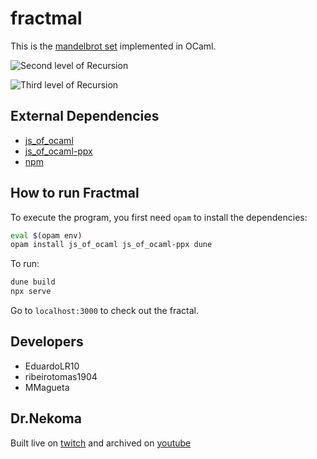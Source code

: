 # fractmal

This is the [mandelbrot set](https://en.wikipedia.org/wiki/Mandelbrot_set) implemented in OCaml.

![Second level of Recursion](./ "f1.png")

![Third level of Recursion](./ "f2.png")

## External Dependencies

- [js_of_ocaml](https://opam.ocaml.org/packages/js_of_ocaml/)
- [js_of_ocaml-ppx](https://opam.ocaml.org/packages/js_of_ocaml-ppx/)
- [npm](https://nodejs.org/en/)

## How to run Fractmal

To execute the program, you first need `opam` to install the dependencies:

```bash
eval $(opam env)
opam install js_of_ocaml js_of_ocaml-ppx dune
```

To run:

```bash
dune build
npx serve

```

Go to `localhost:3000` to check out the fractal.

## Developers

- EduardoLR10
- ribeirotomas1904
- MMagueta

## Dr.Nekoma

Built live on [twitch](https://www.twitch.tv/drnekoma) and archived on [youtube](https://www.youtube.com/channel/UCMyzdYsPiBU3xoqaOeahr6Q)
